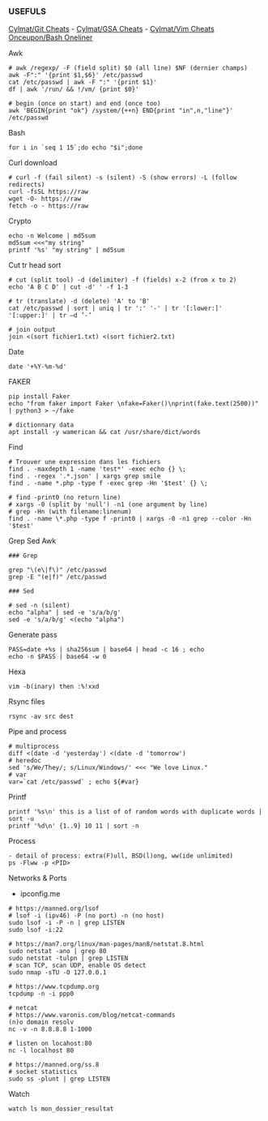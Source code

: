 ### USEFULS
 
[Cylmat/Git Cheats](https://github.com/cylmat/cheats/blob/main/GIT-cheats.md) - [Cylmat/GSA Cheats](https://github.com/cylmat/cheats/blob/main/GSA-cheats.md) - [Cylmat/Vim Cheats](https://github.com/cylmat/cheats/blob/main/VIM-cheats.md)    
[Onceupon/Bash Oneliner](https://github.com/onceupon/Bash-Oneliner)    

Awk
```
# awk /regexp/ -F (field split) $0 (all line) $NF (dernier champs)
awk -F":" '{print $1,$6}' /etc/passwd
cat /etc/passwd | awk -F ":" '{print $1}'
df | awk '/run/ && !/vm/ {print $0}'

# begin (once on start) and end (once too)
awk 'BEGIN{print "ok"} /system/{++n} END{print "in",n,"line"}' /etc/passwd
```

Bash
```
for i in `seq 1 15`;do echo "$i";done
```

Curl download
```
# curl -f (fail silent) -s (silent) -S (show errors) -L (follow redirects)
curl -fsSL https://raw
wget -O- https://raw
fetch -o - https://raw
```

Crypto
```
echo -n Welcome | md5sum
md5sum <<<"my string"
printf '%s' "my string" | md5sum
```

Cut tr head sort
```
# cut (split tool) -d (delimiter) -f (fields) x-2 (from x to 2)
echo 'A B C D' | cut -d' ' -f 1-3

# tr (translate) -d (delete) 'A' to 'B'
cat /etc/passwd | sort | uniq | tr ':' '-' | tr '[:lower:]' '[:upper:]' | tr –d ’-’

# join output
join <(sort fichier1.txt) <(sort fichier2.txt)
```

Date
```
date '+%Y-%m-%d'
```

FAKER
```
pip install Faker
echo "from faker import Faker \nfake=Faker()\nprint(fake.text(2500))" | python3 > ~/fake

# dictionnary data
apt install -y wamerican && cat /usr/share/dict/words 
```

Find
```
# Trouver une expression dans les fichiers
find . -maxdepth 1 -name 'test*' -exec echo {} \;
find . -regex '.*.json' | xargs grep smile
find . -name *.php -type f -exec grep -Hn '$test' {} \;

# find -print0 (no return line)
# xargs -0 (split by 'null') -n1 (one argument by line)
# grep -Hn (with filename:linenum)
find . -name \*.php -type f -print0 | xargs -0 -n1 grep --color -Hn '$test'
```

Grep Sed Awk
```
### Grep

grep "\(e\|f\)" /etc/passwd
grep -E "(e|f)" /etc/passwd

### Sed

# sed -n (silent)
echo "alpha" | sed -e 's/a/b/g'
sed -e 's/a/b/g' <(echo "alpha")
```

Generate pass
```
PASS=date +%s | sha256sum | base64 | head -c 16 ; echo
echo -n $PASS | base64 -w 0
```

Hexa
```
vim -b(inary) then :%!xxd
```

Rsync files
```
rsync -av src dest
```

Pipe and process
```
# multiprocess
diff <(date -d 'yesterday') <(date -d 'tomorrow')
# heredoc
sed 's/We/They/; s/Linux/Windows/' <<< "We love Linux."
# var
var=`cat /etc/passwd` ; echo ${#var}
```

Printf
```
printf '%s\n' this is a list of of random words with duplicate words | sort -u
printf '%d\n' {1..9} 10 11 | sort -n
```

Process
```
- detail of process: extra(F)ull, BSD(l)ong, ww(ide unlimited)
ps -Flww -p <PID>
```

Networks & Ports
- ipconfig.me

```
# https://manned.org/lsof
# lsof -i (ipv46) -P (no port) -n (no host) 
sudo lsof -i -P -n | grep LISTEN
sudo lsof -i:22

# https://man7.org/linux/man-pages/man8/netstat.8.html
sudo netstat -ano | grep 80
sudo netstat -tulpn | grep LISTEN
# scan TCP, scan UDP, enable OS detect
sudo nmap -sTU -O 127.0.0.1

# https://www.tcpdump.org
tcpdump -n -i ppp0

# netcat
# https://www.varonis.com/blog/netcat-commands
(n)o domain resolv
nc -v -n 8.8.8.8 1-1000

# listen on locahost:80
nc -l localhost 80

# https://manned.org/ss.8
# socket statistics
sudo ss -plunt | grep LISTEN
```

Watch
```
watch ls mon_dossier_resultat
```
